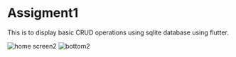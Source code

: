# Assigment1

This is to display basic CRUD operations using sqlite database using flutter.

![home screen2](https://github.com/palashbhasme/assignment1/assets/62600480/874fb584-2a42-4d0f-aaa0-8866df4590d5)                                  ![bottom2](https://github.com/palashbhasme/assignment1/assets/62600480/8efae4dd-e4e3-4477-b71b-8ea3f580bf82)      




